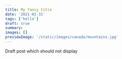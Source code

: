 ```yaml
---
title: My fancy title
date: '2021-01-31'
tags: ['hello']
draft: true
summary:
images: []
previewImage: '/static/images/canada/mountains.jpg'
---
```


Draft post which should not display

